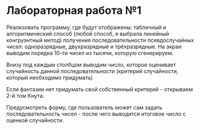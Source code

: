 # Лабораторная работа №1

Реализовать программу, где будут отображены: табличный и алгоритмический способ (любой способ, я выбрала линейный конгруэнтный метод) получения последовательности псевдослучайных чисел: одноразрядные, двухразрядные и трëхразрядные.
На экран выводим порядка 10-ти чисел из тысячи, которую сгенерируем.

Внизу под каждым столбцом выводим число, которое оценивает случайность данной последовательности (критерий случайности, который необходимо придумать)

Если фантазии нет придумать свой собственный критерий - открываем 2-й том Кнута.

Предусмотреть форму, где пользователь может сам задать последовательность чисел - после чего выводится итоговое число с оценкой случайности.
